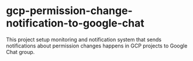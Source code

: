 # gcp-permission-change-notification-to-google-chat
This project setup monitoring and notification system that sends notifications about permission changes happens in GCP projects to Google Chat group.
